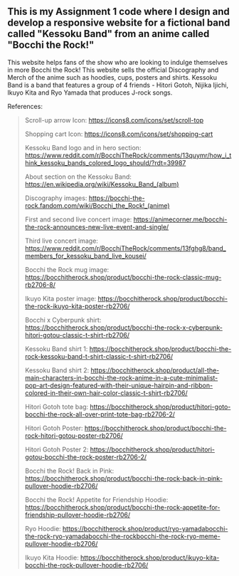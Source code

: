 ## This is my Assignment 1 code where I design and develop a responsive website for a fictional band called "Kessoku Band" from an anime called "Bocchi the Rock!"
This website helps fans of the show who are looking to indulge themselves in more Bocchi the Rock! This website sells the official Discography and Merch of the anime such as hoodies, cups, posters and shirts. Kessoku Band is a band that features a group of 4 friends - Hitori Gotoh, Nijika Ijichi, Ikuyo Kita and Ryo Yamada that produces J-rock songs.

References:

> Scroll-up arrow Icon: https://icons8.com/icons/set/scroll-top
> 
> Shopping cart Icon: https://icons8.com/icons/set/shopping-cart
>
> Kessoku Band logo and in hero section: https://www.reddit.com/r/BocchiTheRock/comments/13quymr/how_i_think_kessoku_bands_colored_logo_should/?rdt=39987
>
> About section on the Kessoku Band: https://en.wikipedia.org/wiki/Kessoku_Band_(album)
>
> Discography images: https://bocchi-the-rock.fandom.com/wiki/Bocchi_the_Rock!_(anime)
>
> First and second live concert image: https://animecorner.me/bocchi-the-rock-announces-new-live-event-and-single/
>
> Third live concert image: https://www.reddit.com/r/BocchiTheRock/comments/13fghg8/band_members_for_kessoku_band_live_kousei/
>
> Bocchi the Rock mug image: https://bocchitherock.shop/product/bocchi-the-rock-classic-mug-rb2706-8/
>
> Ikuyo Kita poster image: https://bocchitherock.shop/product/bocchi-the-rock-ikuyo-kita-poster-rb2706/
>
> Bocchi x Cyberpunk shirt: https://bocchitherock.shop/product/bocchi-the-rock-x-cyberpunk-hitori-gotou-classic-t-shirt-rb2706/
>
> Kessoku Band shirt 1: https://bocchitherock.shop/product/bocchi-the-rock-kessoku-band-t-shirt-classic-t-shirt-rb2706/
>
> Kessoku Band shirt 2: https://bocchitherock.shop/product/all-the-main-characters-in-bocchi-the-rock-anime-in-a-cute-minimalist-pop-art-design-featured-with-their-unique-hairpin-and-ribbon-colored-in-their-own-hair-color-classic-t-shirt-rb2706/
>
> Hitori Gotoh tote bag: https://bocchitherock.shop/product/hitori-goto-bocchi-the-rock-all-over-print-tote-bag-rb2706-2/
>
> Hitori Gotoh Poster: https://bocchitherock.shop/product/bocchi-the-rock-hitori-gotou-poster-rb2706/
>
> Hitori Gotoh Poster 2: https://bocchitherock.shop/product/hitori-gotou-bocchi-the-rock-poster-rb2706-2/
>
> Bocchi the Rock! Back in Pink: https://bocchitherock.shop/product/bocchi-the-rock-back-in-pink-pullover-hoodie-rb2706/
>
> Bocchi the Rock! Appetite for Friendship Hoodie: https://bocchitherock.shop/product/bocchi-the-rock-appetite-for-friendship-pullover-hoodie-rb2706/
>
> Ryo Hoodie: https://bocchitherock.shop/product/ryo-yamadabocchi-the-rock-ryo-yamadabocchi-the-rockbocchi-the-rock-ryo-meme-pullover-hoodie-rb2706/
>
> Ikuyo Kita Hoodie: https://bocchitherock.shop/product/ikuyo-kita-bocchi-the-rock-pullover-hoodie-rb2706/